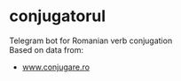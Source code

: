 # conjugatorul

Telegram bot for Romanian verb conjugation<br>
Based on data from:
- www.conjugare.ro
